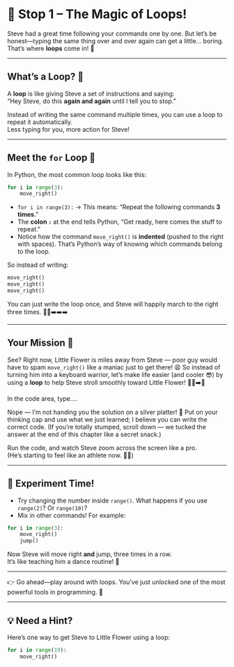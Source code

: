 # 🔁 Stop 1 – The Magic of Loops!

Steve had a great time following your commands one by one. But let’s be honest—typing the same thing over and over again can get a little… boring.  
That’s where **loops** come in! 🎉

---

## What’s a Loop? 🤔
A **loop** is like giving Steve a set of instructions and saying:  
“Hey Steve, do this **again and again** until I tell you to stop.”

Instead of writing the same command multiple times, you can use a loop to repeat it automatically.  
Less typing for you, more action for Steve!

---

## Meet the `for` Loop 🐍
In Python, the most common loop looks like this:

```python
for i in range(3):
    move_right()
```

- `for i in range(3):` → This means: “Repeat the following commands **3 times**.”  
- The **colon `:`** at the end tells Python, “Get ready, here comes the stuff to repeat.”  
- Notice how the command `move_right()` is **indented** (pushed to the right with spaces). That’s Python’s way of knowing which commands belong to the loop.

So instead of writing:

```python
move_right()
move_right()
move_right()
```

You can just write the loop once, and Steve will happily march to the right three times. 🚶‍♂️➡️➡️➡️

---

## Your Mission 🎯

See? Right now, Little Flower is miles away from Steve — poor guy would have to spam `move_right()` like a maniac just to get there! 😩 So instead of turning him into a keyboard warrior, let’s make life easier (and cooler 😎) by using a **loop** to help Steve stroll smoothly toward Little Flower! 🧍‍♂️➡️🌸
  
In the code area, type....

Nope — I’m not handing you the solution on a silver platter! 🥢 Put on your thinking cap and use what we just learned; I believe you can write the correct code. (If you’re totally stumped, scroll down — we tucked the answer at the end of this chapter like a secret snack.)

Run the code, and watch Steve zoom across the screen like a pro.  
(He’s starting to feel like an athlete now. 🏃‍♂️)

---

## 🧪 Experiment Time!
- Try changing the number inside `range()`. What happens if you use `range(2)`? Or `range(10)`?  
- Mix in other commands! For example:

```python
for i in range(3):
    move_right()
    jump()
```

Now Steve will move right **and** jump, three times in a row.  
It’s like teaching him a dance routine! 💃

---

👉 Go ahead—play around with loops. You’ve just unlocked one of the most powerful tools in programming. 🚀  

---

## 💡 Need a Hint?

Here’s one way to get Steve to Little Flower using a loop:

```python
for i in range(19):
    move_right()
```